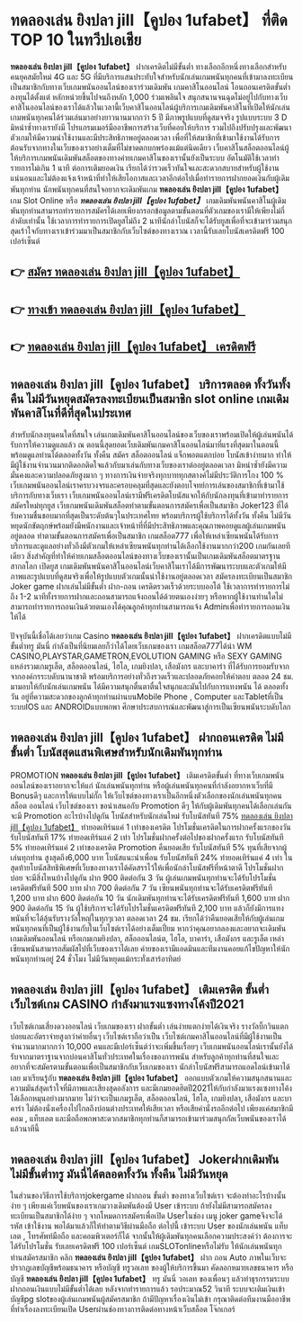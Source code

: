 # ทดลองเล่น ยิงปลา jill【คูปอง 1ufabet】  ที่ติด TOP 10 ในทวีปเอเชีย

**ทดลองเล่น ยิงปลา jill【คูปอง 1ufabet】** ฝากเครดิตไม่มีขั้นต่ำ  ทางเลือกอีกหนึ่งทางเลือกสำหรับคนยุคสมัยใหม่ 4G และ 5G ที่มีบริการแสนประทับใจสำหรับนักเล่นเกมพนันทุกคนที่เข้ามาลงทะเบียนเป็นสมาชิกกับทางเว็บเกมพนันออนไลน์ของเราร่วมเดิมพัน เกมคาสิโนออนไลน์ โอนถอนเครดิตขั้นต่ำ ลงทุนได้ตั้งแต่ หลักหน่วยขึ้นไปจนถึงหลัก 1,000 ร่วมเพลินใจ สนุกสนานจนฉุดไม่อยู่ไปกับทางเว็บคาสิโนออนไลน์ของเราได้แล้วในเวลานี้เว็บคาสิโนออนไลน์ผู้บริการเกมเดิมพันคาสิโนที่เปิดให้นักเล่นเกมพนันทุกคนได้ร่วมเล่นมาอย่างยาวนานมากกว่า 5 ปี มีภาพรูปแบบที่ดูสมจจริง รูปแบบระบบ 3 D
มิหนำซ้ำทางเรายังมี โปรแกรมเมอร์มืออาชีพการสร้างเว็บที่คอยให้บริการ  รวมไปถึงปรับปรุงและพัฒนาตัวเกมให้มีความน่าใช้งานและมีประสิทธิภาพอยู่ตลอดเวลา เพื่อที่ให้สมาชิกที่เข้ามาใช้งานได้รับการต้อนรับจากทางในเว็บของเราอย่างเต็มที่ไม่ขาดตกบกพร่องแม้แต่นิดเดียว เว็บคาสิโนสล็อตออนไลน์ผู้ให้บริการเกมพนันเดิมพันสล็อตของทางค่ายเกมคาสิโนของเรานั้นยังเป็นระบบ อัตโนมัติใช้เวลาทำรายการไม่เกิน 1 นาที ต่อการเติมยอดเงิน เรียกได้ว่ารวดเร็วทันใจและสะดวกสบายสำหรับผู้ใช้งานแน่นอนและไม่ต้องแจ้งเจ้าหน้าที่ทำให้เสียโอกาสและเวลาอีกต่อไปเมื่อทำรายการฝากยอดเงินกับผู้เดิมพันทุกท่าน
นักพนันทุกคนที่สนใจอยากจะเดิมพันเกม **ทดลองเล่น ยิงปลา jill【คูปอง 1ufabet】** เกม Slot Online หรือ ***ทดลองเล่น ยิงปลา jill【คูปอง 1ufabet】*** เกมเดิมพันพนันคาสิโนผู้เดิมพันทุกท่านสามารถทำรายการสมัครได้เลยเพียงกรอกข้อมูลตามขั้นตอนที่ตัวเกมของเรามีให้เพียงไม่กี่ลำดับเท่านั้น ใช้เวลาการทำรายการเปิดยูสไม่ถึง 2 นาทีนักล่าโบนัสก็จะได้รับยูสเพื่อที่จะเข้ามาร่วมสนุกสุดเร้าใจกับทางเราเข้าร่วมมาเป็นสมาชิกกับเว็บไซต์ของทางเราณ เวลานี้รับเลยโบนัสเครดิตฟรี 100 เปอร์เซ็นต์

## 👉 [สมัคร ทดลองเล่น ยิงปลา jill【คูปอง 1ufabet】](https://archa888.com/)
## 👉 [ทางเข้า ทดลองเล่น ยิงปลา jill【คูปอง 1ufabet】](https://archa888.com/)
## 👉 [ทดลองเล่น ยิงปลา jill【คูปอง 1ufabet】 เครดิตฟรี](https://archa888.com/)

## ทดลองเล่น ยิงปลา jill【คูปอง 1ufabet】 บริการตลอด ทั้งวันทั้งคืน ไม่มีวันหยุดสมัครลงทะเบียนเป็นสมาชิก slot online เกมเดิมพันคาสิโนที่ดีที่สุดในประเทศ

สำหรับนักลงทุนคนใดที่สนใจ เล่นเกมเดิมพันคาสิโนออนไลน์ของเว็บของเราพร้อมเปิดให้ผู้เล่นพนันได้รับการให้ความดูแลแล้ว ณ ตอนนี้สุดยอดเว็บเดิมพันเกมคาสิโนออนไลน์มาที่แรงที่สุดมาในตอนนี้ พร้อมดูแลท่านได้ตลอดทั้งวัน ทั้งคืน สมัคร สล็อตออนไลน์ แจ็กพอตแตกบ่อย โบนัสเข้าง่ายมาก ทำให้มีผู้ใช้งานจำนวนมากติดอกติดใจแล้วกับมาเล่นกับทางเว็บของเราต่ออยู่ตลอดเวลา มิหนำซ้ำยังมีความมั่นคงและความปลอดภัยสูงมาก ๆ ทางการเงินจ่ายจริงทุกบาททุกสตางค์ไม่มีประวัติการโกง 100 % เว็บเกมพนันออนไลน์เราครบวงจรและครอบคลุมที่สุดและยังตอบโจทย์การเล่นของสมาชิกที่เข้ามาใช้บริการกับทางเว็บเรา
เว็บเกมพนันออนไลน์เรามีฟรีเครดิตโบนัสแจกให้กับนักลงทุนที่เข้ามาทำรายการสมัครใหม่ทุกยูส เว็บเกมพนันเดิมพันสล็อตทำตามขั้นตอนการสมัครเพื่อเป็นสมาชิก Joker123 ที่ได้รับความชื่นชอบมากที่สุดเป็นระดับต้นๆในประเทศไทย พร้อมบริการผู้ใช้บริการได้ทั้งวัน ทั้งคืน ไม่มีวันหยุดนักขัตฤกษ์พร้อมยังมีพนักงานและเจ้าหน้าที่ที่มีประสิทธิภาพและคุณภาพคอยดูแลผู้เล่นเกมพนันอยู่ตลอด ทำตามขั้นตอนการสมัครเพื่อเป็นสมาชิก เกมสล็อต777 เพื่อให้เหล่าเซียนพนันได้รับการบริการและดูแลอย่างทั่วถึงมีตัวเกมให้เหล่าเซียนพนันทุกท่านได้เลือกใช้งานมากกว่า200 เกมกันเลยทีเดียว
สิ่งสำคัญที่ทำให้ค่ายเกมสล็อตออนไลน์ของทางเว็บของเรานั้นเป็นเกมเดิมพันสล็อตมาตรฐานสากลโลก เปิดยูส  เกมเดิมพันพนันคาสิโนออนไลน์เว็บคาสิโนเราได้มีการพัฒนาระบบและตัวเกมให้มีภาพและรูปแบบที่ดูสมจริงเพื่อให้รูปแบบตัวเกมนั้นน่าใช้งานอยู่ตลอดเวลา สมัครลงทะเบียนเป็นสมาชิก Joker game ฝากเล่นไม่มีขั้นต่ำ ฝาก-ถอน เครดิตรวดเร็วด้วยระบบออโต้ ใช้เวลาการทำรายการไม่ถึง 1-2 นาทีทั้งรายการฝากและถอนสามารถแจ้งถอนได้ด้วยตนเองง่ายๆ หรือหากผู้ใช้งานท่านใดไม่สามารถทำรายการถอนเงินด้วยตนเองได้คุณลูกค้าทุกท่านสามารถแจ้ง Adminเพื่อทำรายการถอนเงินให้ได้

ปัจจุบันนี้เชื่อได้เลยว่าเกม Casino **ทดลองเล่น ยิงปลา jill【คูปอง 1ufabet】** ฝากเครดิตแบบไม่มีขั้นต่ำทรู มันนี่ กำลังเป็นที่นิยมเลยก็ว่าได้โดยเว็บเกมของเรา เกมสล็อต777ได้นำ  WM CASINO,PLAYSTAR,GAMETRON,EVOLUTION GAMING หรือ SEXY GAMING แหล่งรวมเกมรูเล็ต, สล็อตออนไลน์, ไฮโล, เกมยิงปลา, เสือมังกร และบาคาร่า ที่ได้รับการยอมรับจากจากองค์กรระบดับนานาชาติ พร้อมบริการอย่างทั่วถึงรวดเร็วและปลอดภัยคอยให้คำตอบ ตลอด 24 ชม. มามอบให้กับนักเล่นเกมพนัน ได้มีความสนุกตื่นตาตื่นใจสนุกและมันไปกับการแทงพนัน ได้ ตลอดทั้งวัน อยู่ที่ความสะดวกของลูกค้าทุกท่านผ่านบนMobile Phone , Computer และTabletที่เป็นระบบIOS และ ANDROIDแบบพกพา ศึกษาประสบการณ์และพัฒนาสู่การเป็นเซียนพนันระบดับโลก

## ทดลองเล่น ยิงปลา jill【คูปอง 1ufabet】 ฝากถอนเครดิต ไม่มีขั้นต่ำ โบนัสสุดแสนพิเศษสำหรับนักเดิมพันทุกท่าน

 PROMOTION  **ทดลองเล่น ยิงปลา jill【คูปอง 1ufabet】** เติมเครดิตขั้นต่ำ ที่ทางเว็บเกมพนันออนไลน์ของเราอยากจะให้แก่  นักเล่นพนันทุกท่าน หรือผู้เล่นพนันทุกคนที่กำลังอยากหาเว็บที่มี Bonusดีๆ และการให้แบบไม่กั๊ก ให้เว็บไซต์ของทางเราเป็นอีกหนึ่งตัวเลือกของนักเล่นพนันทุกคน สล็อต ออนไลน์ เว็บไซต์ของเรา ขอนำเสนอกับ Promotion ดีๆ ให้กับผู้เดิมพันทุกคนได้เลือกเล่นกัน จะมี Promotion อะไรบ้างไปดูกัน
โบนัสสำหรับนักเล่นใหม่ รับโบนัสทันที 75% [ทดลองเล่น ยิงปลา jill【คูปอง 1ufabet】](https://archa888.com/) ทำยอดเทิร์นแค่ 1 เท่าของเครดิต
โปรโมชั่นเครดิตในการฝากครั้งแรกของวัน รับโบนัสทันที 17% ทำยอดเทิร์นแค่ 2 เท่า
โปรโมชั่นฝากครั้งต่อไปของฝากครั้งแรก รับโบนัสทันที 5% ทำยอดเทิร์นแค่ 2 เท่าของเครดิต
 Promotion คืนยอดเสีย รับโบนัสทันที 5% ทุนที่เสียจากผู้เล่นทุกท่าน สูงสุดถึง6,000 บาท
โบนัสแนะนำเพื่อน รับโบนัสทันที 24% ทำยอดเทิร์นแค่ 4 เท่า
ในสุดท้ายโบนัสสิทธิพิเศษที่เว็บของทางเราได้คัดสรรไว้ให้เพื่อนักล่าโบนัสฟรีที่หน้าตาดี โปรโมชั่นฝากบ่อย จะมีสิ่งไหนบ้างไปดูกัน
ฝาก 900 ติดต่อกัน 3 วัน ผู้เล่นเกมพนันทุกท่านจะได้รับโปรโมชั่นเครดิตฟรีทันที 500 บาท
ฝาก 700 ติดต่อกัน 7 วัน เซียนพนันทุกท่านจะได้รับเครดิตฟรีทันที 1,200 บาท
ฝาก 600 ติดต่อกัน 10 วัน นักเดิมพันทุกท่านจะได้รับเครดิตฟรีทันที 1,600 บาท
ฝาก 900 ติดต่อกัน 15 วัน ผู้ใช้บริการจะได้รับโปรโมชั่นเครดิตฟรีทันที 2,100 บาท
แล้วก็ยังมีการแทงพนันที่จะได้ลุ้นรับรางวัลใหญ่ในทุกๆเวลา ตลอดเวลา 24 ชม. เรียกได้ว่าคืนยอดเสียให้กับผู้เล่นเกมพนันทุกคนที่เป็นผู้ใช้งานกับในเว็บไซต์เราได้อย่างเต็มเปี่ยม หากว่าคุณอยากลองและอยากจะเดิมพัน เกมเดิมพันออนไลน์ หรือเกมเกมยิงปลา, สล็อออนไลน์ต, ไฮโล, บาคาร่า, เสือมังกร และรูเล็ต เหล่าเซียนพนันสามารถสัมผัสไปที่เว็บของเราได้เลย ค่ายของเรามีแอดมินและทีมงานคอยแก้ไขปัญหาให้นักพนันทุกท่านอยู่ 24 ชั่วโมง ไม่มีวันหยุดแม้กระทั่งเสาร์อาทิตย์

## ทดลองเล่น ยิงปลา jill【คูปอง 1ufabet】 เติมเครดิต ขั้นต่ำ  เว็บไซต์เกม CASINO กำลังมาแรงแซงทางโค้งปี2021

เว็บไซต์เกมเสี่ยงดวงออนไลน์ เว็บเกมของเรา ฝากขั้นต่ำ เล่นง่ายแตกง่ายได้เงินจริง รางวัลบิ๊กวินแตกบ่อยและอัตราจ่ายสูงกว่าค่ายอื่นๆ เว็บไซต์เราถือว่าเป็น เว็บไซต์เกมคาสิโนออนไลน์ที่มีผู้ใช้งานเป็นจำนวนมากมากกว่า 10,000 คนและมีเปอร์เซ็นต์ว่าจะเพิ่มขึ้นเรื่อยๆ เว็บเกมพนันออนไลน์เรานั้นยังได้รับจากมาตราฐานจากบ่อนคาสิโนทั่วประเทศในเรื่องของการพนัน สำหรับลูกค้าทุกท่านที่สนใจและอยากที่จะสมัครตามขั้นตอนเพื่อเป็นสมาชิกกับเว็บเกมของเรา นักล่าโบนัสฟรีสามารถแอดไลน์เข้ามาได้เลย
	มาเรียนรู้กับ **ทดลองเล่น ยิงปลา jill【คูปอง 1ufabet】** ออกแบบตัวเกมให้ความสนุกสนานและความมันส์สุดเร้าใจที่มีภาพและเสียงสุดอลังการ และมีเกมยอดฮิตปี2021ให้กับกำลังมาแรงแซงทางโค้งได้เลือกหมุนอย่างมากมาย  ไม่ว่าจะเป็นเกมรูเล็ต, สล็อตออนไลน์, ไฮโล, เกมยิงปลา, เสือมังกร และบาคาร่า ไม่ต้องนั่งเครื่องไปไกลถึงบ่อนต่างประเทศให้เสียเวลา หรือเสียค่านั่งรถอีกต่อไป เพียงแค่สมาชิกมีคอม , แท็บเลต และมือถือพกพาสะดวกสมาชิกทุกท่านก็สามารถเข้ามาร่วมสนุกกัลเว็บพนันของเราได้แล้วนาทีนี้

## ทดลองเล่น ยิงปลา jill【คูปอง 1ufabet】 Jokerฝากเดิมพัน ไม่มีขั้นต่ำทรู มันนี่ได้ตลอดทั้งวัน ทั้งคืน ไม่มีวันหยุด

ในส่วนของวิธีการใช้บริการjokergame ฝากถอน ขั้นต่ำ ของทางเว็บไซต์เรา จะต้องทำอะไรบ้างนั้น ง่าย ๆ เพียงแค่เว็บพนันของเราเกมวางเดิมพันต้องมี User เข้าระบบ ถ้ายังไม่มีสามารถสมัครลงทะเบียนเป็นสมาชิกได้ง่าย ๆ จากโหมดการสมัครเพื่อเปิด Userในช่อง เมนู joker gameจึงจะได้ รหัส เข้าใช้งาน พอได้มาแล้วก็ให้ทำตามวิธีผ่านมือถือ ต่อไปนี้
เข้าระบบ User  ของนักเล่นพนัน แท็บเลต , โทรศัพท์มือถือ และคอมพิวเตอร์ก็ได้
จากนั้นให้ผู้เดิมพันทุกคนเลือกความประสงค์ว่า ต้องการจะได้รับโปรโมชั่น รับเลยเครดิตฟรี 100 เปอร์เซ็นต์ เกมSLOTonlineหรือไม่รับ
ให้นักเล่นพนันทุกท่านสมัครสมาชิก คลิก **ทดลองเล่น ยิงปลา jill【คูปอง 1ufabet】** ฝาก ถอน Auto ภาพในเว็บจะปรากฏเลขบัญชีพร้อมธนาคาร หรือบัญชี ทรูวอเลท ของผู้ให้บริการขึ้นมา
คัดลอกหมายเลขธนาคาร หรือบัญชี **ทดลองเล่น ยิงปลา jill【คูปอง 1ufabet】** ทรู มันนี่ วอเลท ของเพื่อนๆ แล้วทำธุรกรรมระบบฝากถอนเงินแบบไม่มีขั้นต่ำได้เลย
หลังจากทำรายการแล้ว รอประมาณ52 วินาที ระบบจะเติมเงินเข้าบัญชีpg slotของผู้เล่นเกมพนันผู้สมัครสมาชิก
ถ้ามีปัญหาเรื่องเงินไม่เข้า กรุณาติดต่อทีมงานมืออาชีพ ที่ทำเรื่องลงทะเบียนเปิด Userผ่านช่องทางการติดต่อทางหน้าเว็บสล็อต โจ๊กเกอร์


